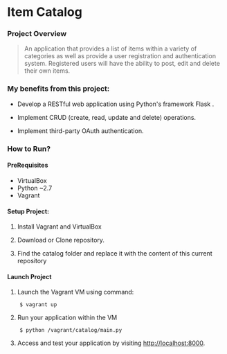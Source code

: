 # Item Catalog




### Project Overview

> An application that provides a list of items within a variety of categories as well as provide a user registration and authentication 
system. Registered users will have the ability to post, edit and delete their own items.





### My benefits from this project:
  
* Develop a RESTful web application using Python's framework Flask
. 
* Implement CRUD (create, read, update and delete) operations.
 
* Implement third-party OAuth authentication.
   


### How to Run?


#### PreRequisites
 
* VirtualBox 
* Python ~2.7
* Vagrant 
 
#### Setup Project:
  
1. Install Vagrant and VirtualBox
  
2. Download or Clone repository.
  
3. Find the catalog folder and replace it with the content of this current repository



#### Launch Project
  
1. Launch the Vagrant VM using command:
  
  
```
    $ vagrant up
  ```
  
2. Run your application within the VM
  
  
```
    $ python /vagrant/catalog/main.py
  ```
  
3. Access and test your application by visiting [http://localhost:8000](http://localhost:8000).
